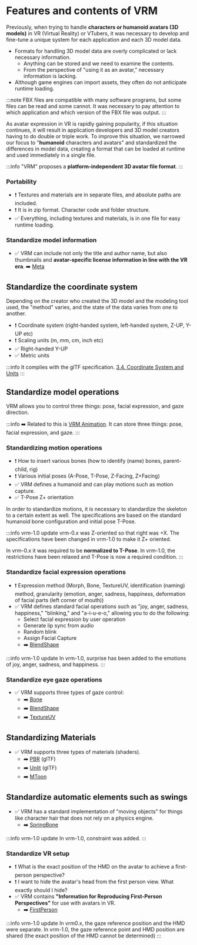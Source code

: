 # Features and contents of VRM

Previously, when trying to handle **characters or humanoid avatars (3D models)** in VR (Virtual Reality) or VTubers, it was necessary to develop and fine-tune a unique system for each application and each 3D model data.

- Formats for handling 3D model data are overly complicated or lack necessary information.
  - Anything can be stored and we need to examine the contents.
  - From the perspective of "using it as an avatar," necessary information is lacking.
- Although game engines can import assets, they often do not anticipate runtime loading.

:::note
FBX files are compatible with many software programs, but some files can be read and some cannot. It was necessary to pay attention to which application and which version of the FBX file was output.
:::

As avatar expression in VR is rapidly gaining popularity, if this situation continues, it will result in application developers and 3D model creators having to do double or triple work.
To improve this situation, we narrowed our focus to "**humanoid** characters and avatars" and standardized the differences in model data, creating a format that can be loaded at runtime and used immediately in a single file.

:::info "VRM" proposes a **platform-independent 3D avatar file format**.
:::

### Portability

- ❗ Textures and materials are in separate files, and absolute paths are included.
- ❗ It is in zip format. Character code and folder structure.
- ✅ Everything, including textures and materials, is in one file for easy runtime loading.

### Standardize model information

- ✅ VRM can include not only the title and author name, but also thumbnails and **avatar-specific license information in line with the VR era**. ➡️ [Meta](/vrm/vrm_meta)

## Standardize the coordinate system

Depending on the creator who created the 3D model and the modeling tool used, the "method" varies, and the state of the data varies from one to another.

- ❗ Coordinate system (right-handed system, left-handed system, Z-UP, Y-UP etc)
- ❗ Scaling units (m, mm, cm, inch etc)
- ✅ Right-handed Y-UP
- ✅ Metric units

:::info It complies with the glTF specification.
[3.4. Coordinate System and Units](https://registry.khronos.org/glTF/specs/2.0/glTF-2.0.html#coordinate-system-and-units)
:::

## Standardize model operations

VRM allows you to control three things: pose, facial expression, and gaze direction.

:::info
➡️ Related to this is [VRM Animation](/vrma).
It can store three things: pose, facial expression, and gaze.
:::

### Standardizing motion operations

- ❗ How to insert various bones (how to identify (name) bones, parent-child, rig)
- ❗ Various initial poses (A-Pose, T-Pose, Z-Facing, Z+Facing)
- ✅ VRM defines a humanoid and can play motions such as motion capture.
- ✅ T-Pose Z+ orientation

In order to standardize motions, it is necessary to standardize the skeleton to a certain extent as well.
The specifications are based on the standard humanoid bone configuration and initial pose T-Pose.

:::info vrm-1.0 update
vrm-0.x was Z-oriented so that right was +X.
The specifications have been changed in vrm-1.0 to make it Z+ oriented.

In vrm-0.x it was required to be **normalized to T-Pose**.
In vrm-1.0, the restrictions have been relaxed and T-Pose is now a required condition.
:::

### Standardize facial expression operations

- ❗ Expression method (Morph, Bone, TextureUV, identification (naming) method, granularity (emotion, anger, sadness, happiness, deformation of facial parts (left corner of mouth))
- ✅ VRM defines standard facial operations such as "joy, anger, sadness, happiness," "blinking," and "a-i-u-e-o," allowing you to do the following:
  - Select facial expression by user operation
  - Generate lip sync from audio
  - Random blink
  - Assign Facial Capture
  - ➡️ [BlendShape](/univrm/blendshape/univrm_blendshape)

:::info vrm-1.0 update
In vrm-1.0, surprise has been added to the emotions of joy, anger, sadness, and happiness.
:::

### Standardize eye gaze operations

- ✅ VRM supports three types of gaze control:
  - ➡️ [Bone](/univrm/lookat/lookat_bone)
  - ➡️ [BlendShape](/univrm/lookat/lookat_blendshape)
  - ➡️ [TextureUV](/univrm/lookat/lookat_uv)

## Standardizing Materials

- ✅ VRM supports three types of materials (shaders).
  - ➡️ [PBR](/univrm/shaders/univrm_standard) (glTF)
  - ➡️ [Unlit](/univrm/shaders/univrm_unlit) (glTF)
  - ➡️ [MToon](/univrm/shaders/shader_mtoon)

## Standardize automatic elements such as swings

- ✅ VRM has a standard implementation of "moving objects" for things like character hair that does not rely on a physics engine.
  - ➡️ [SpringBone](/univrm/springbone/univrm_secondary)

:::info vrm-1.0 update
In vrm-1.0, constraint was added.
:::

### Standardize VR setup

- ❗ What is the exact position of the HMD on the avatar to achieve a first-person perspective?
- ❗ I want to hide the avatar's head from the first person view. What exactly should I hide?
- ✅ VRM contains **"Information for Reproducing First-Person Perspectives"** for use with avatars in VR.
  - ➡️ [FirstPerson](/univrm/firstperson/univrm_firstperson)

:::info vrm-1.0 update
In vrm0.x, the gaze reference position and the HMD were separate.
In vrm-1.0, the gaze reference point and HMD position are shared (the exact position of the HMD cannot be determined)
:::
